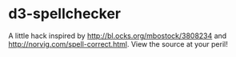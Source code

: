 d3-spellchecker
===============

A little hack inspired by http://bl.ocks.org/mbostock/3808234 and http://norvig.com/spell-correct.html. View the source at your peril!
